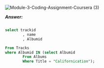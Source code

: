 ![Module-3-Coding-Assignment-Coursera (3)](https://user-images.githubusercontent.com/79485961/171995789-a106bc32-bf9c-4287-9ece-96e5ddb7f51d.png)

***Answer:***

```SQL

select trackid
        , name
        , Albumid

From Tracks
where Albumid IN (select Albumid
        From Albums
        Where Title = "Californication");

```
